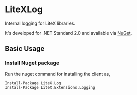 # LiteXLog
Internal logging for LiteX libraries.

It's developed for .NET Standard 2.0 and available via [NuGet](https://www.nuget.org/packages/LiteX.Log/).


## Basic Usage


### Install Nuget package

Run the nuget command for installing the client as,
```
Install-Package LiteX.Log
Install-Package LiteX.Extensions.Logging
```
